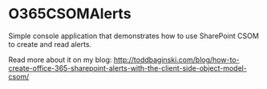 # O365CSOMAlerts
Simple console application that demonstrates how to use SharePoint CSOM to create and read alerts.

Read more about it on my blog: http://toddbaginski.com/blog/how-to-create-office-365-sharepoint-alerts-with-the-client-side-object-model-csom/


